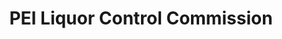 ---
title: "PEI Liquor Control Commission"
url: /charlottetown/pei-liquor-control-commission/
shop: alcohol
---